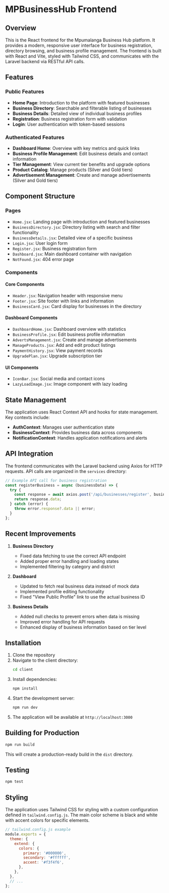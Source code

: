 # MPBusinessHub Frontend

## Overview

This is the React frontend for the Mpumalanga Business Hub platform. It provides a modern, responsive user interface for business registration, directory browsing, and business profile management. The frontend is built with React and Vite, styled with Tailwind CSS, and communicates with the Laravel backend via RESTful API calls.

## Features

### Public Features

- **Home Page**: Introduction to the platform with featured businesses
- **Business Directory**: Searchable and filterable listing of businesses
- **Business Details**: Detailed view of individual business profiles
- **Registration**: Business registration form with validation
- **Login**: User authentication with token-based sessions

### Authenticated Features

- **Dashboard Home**: Overview with key metrics and quick links
- **Business Profile Management**: Edit business details and contact information
- **Tier Management**: View current tier benefits and upgrade options
- **Product Catalog**: Manage products (Silver and Gold tiers)
- **Advertisement Management**: Create and manage advertisements (Silver and Gold tiers)

## Component Structure

### Pages

- `Home.jsx`: Landing page with introduction and featured businesses
- `BusinessDirectory.jsx`: Directory listing with search and filter functionality
- `BusinessDetails.jsx`: Detailed view of a specific business
- `Login.jsx`: User login form
- `Register.jsx`: Business registration form
- `Dashboard.jsx`: Main dashboard container with navigation
- `NotFound.jsx`: 404 error page

### Components

#### Core Components
- `Header.jsx`: Navigation header with responsive menu
- `Footer.jsx`: Site footer with links and information
- `BusinessCard.jsx`: Card display for businesses in the directory

#### Dashboard Components
- `DashboardHome.jsx`: Dashboard overview with statistics
- `BusinessProfile.jsx`: Edit business profile information
- `AdvertsManagement.jsx`: Create and manage advertisements
- `ManageProducts.jsx`: Add and edit product listings
- `PaymentHistory.jsx`: View payment records
- `UpgradePlan.jsx`: Upgrade subscription tier

#### UI Components
- `IconBar.jsx`: Social media and contact icons
- `LazyLoadImage.jsx`: Image component with lazy loading

## State Management

The application uses React Context API and hooks for state management. Key contexts include:

- **AuthContext**: Manages user authentication state
- **BusinessContext**: Provides business data across components
- **NotificationContext**: Handles application notifications and alerts

## API Integration

The frontend communicates with the Laravel backend using Axios for HTTP requests. API calls are organized in the `services` directory:

```javascript
// Example API call for business registration
const registerBusiness = async (businessData) => {
  try {
    const response = await axios.post('/api/businesses/register', businessData);
    return response.data;
  } catch (error) {
    throw error.response?.data || error;
  }
};
```

## Recent Improvements

1. **Business Directory**
   - Fixed data fetching to use the correct API endpoint
   - Added proper error handling and loading states
   - Implemented filtering by category and district

2. **Dashboard**
   - Updated to fetch real business data instead of mock data
   - Implemented profile editing functionality
   - Fixed "View Public Profile" link to use the actual business ID

3. **Business Details**
   - Added null checks to prevent errors when data is missing
   - Improved error handling for API requests
   - Enhanced display of business information based on tier level

## Installation

1. Clone the repository
2. Navigate to the client directory:
   ```bash
   cd client
   ```
3. Install dependencies:
   ```bash
   npm install
   ```
4. Start the development server:
   ```bash
   npm run dev
   ```
5. The application will be available at `http://localhost:3000`

## Building for Production

```bash
npm run build
```

This will create a production-ready build in the `dist` directory.

## Testing

```bash
npm test
```

## Styling

The application uses Tailwind CSS for styling with a custom configuration defined in `tailwind.config.js`. The main color scheme is black and white with accent colors for specific elements.

```javascript
// tailwind.config.js example
module.exports = {
  theme: {
    extend: {
      colors: {
        primary: '#000000',
        secondary: '#ffffff',
        accent: '#f3f4f6',
      },
    },
  },
  // ...
};
```
